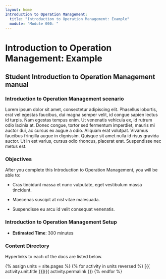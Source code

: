 ```yaml
---
layout: home
Introduction to Operation Management:
  title: "Introduction to Operation Management: Example"
  module: "Module 000: "
---
```


# Introduction to Operation Management: Example


## Student Introduction to Operation Management manual

### Introduction to Operation Management scenario

Lorem ipsum dolor sit amet, consectetur adipiscing elit. Phasellus lobortis, erat vel egestas faucibus, dui magna semper velit, id congue sapien lectus id turpis. Nam egestas tempus enim. Ut venenatis vehicula ex, id rutrum odio lacinia at. Donec congue, tortor sed fermentum imperdiet, mauris mi auctor dui, ac cursus ex augue a odio. Aliquam erat volutpat. Vivamus faucibus fringilla augue in dignissim. Quisque sit amet nulla id risus gravida auctor. Ut in est varius, cursus odio rhoncus, placerat erat. Suspendisse nec metus est.

### Objectives

After you complete this Introduction to Operation Management, you will be able to:

- Cras tincidunt massa et nunc vulputate, eget vestibulum massa tincidunt.

- Maecenas suscipit at nisl vitae malesuada.

- Suspendisse eu arcu id velit consequat venenatis.

### Introduction to Operation Management Setup

- **Estimated Time**: 300 minutes


### Content Directory

Hyperlinks to each of the docs are listed below.


{% assign units = site.pages  %}
{% for activity in units reversed %}
[{{ activity.unit.title }}]({{ activity.permalink }})
{% endfor %}
